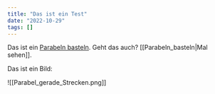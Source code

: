 ```yaml
---
title: "Das ist ein Test"
date: "2022-10-29"
tags: []
---
```


Das ist ein [Parabeln basteln](Parabeln_basteln.md). Geht das auch? [[Parabeln_basteln|Mal sehen]].

Das ist ein Bild:

![[Parabel_gerade_Strecken.png]]